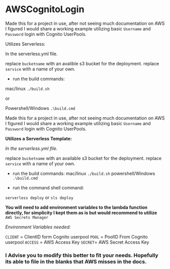 # AWSCognitoLogin

Made this for a project in use, after not seeing much documentation on AWS I figured I would share a working example utilizing basic
`Username` and `Password` login with Cognito UserPools.

Utilizes Serverless:

In the serverless.yml file.

replace `bucketname` with an avalible s3 bucket for the deployment.
replace `service` with a name of your own.

- run the build commands:

mac/linux `./build.sh`

or 

Powershell/Windows
`.\build.cmd`


Made this for a project in use, after not seeing much documentation on AWS I figured I would share a working example utilizing basic
`Username` and `Password` login with Cognito UserPools.

**Utilizes a Serverless Template:**

*In the serverless.yml file.*

replace `bucketname` with an available s3 bucket for the deployment.
replace `service` with a name of your own.

- run the build commands:
mac/linux `./build.sh` 
powershell/Windows `.\build.cmd`

- run the command shell command:

`serverless deploy` or `sls deploy`


**You will need to add environment variables to the lambda function directly, for simplicity I kept them as is but would recommend  to utilize** 
`AWS Secrets Manager`

*Environment Variables needed:*

`CLIENT` = ClientID form Cognito userpool
`POOL` = PoolID From Cognito userpool
`ACCESS` = AWS Access Key 
`SECRET`= AWS Secret Access Key


### I Advise you to modify this better to fit your needs. Hopefully its able to file in the blanks that AWS misses in the docs.

